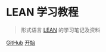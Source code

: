 # LEAN 学习教程

> 形式语言 [LEAN](https://leanprover.github.io/) 的学习笔记及资料

[GitHub](https://github.com/RexWzh/LeanTutorials)
[开始](README.md)
